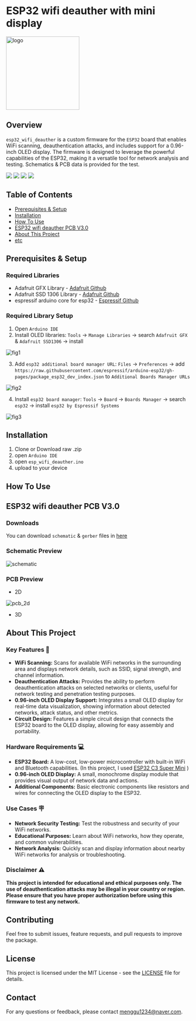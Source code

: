 # ESP32 wifi deauther with mini display

<img src="https://github.com/mjlee111/esp32_wifi_deauther/blob/master/docs/logo.png" alt="logo" width="200" height="200">

## Overview
`esp32_wifi_deauther` is a custom firmware for the `ESP32` board that enables WiFi scanning, deauthentication attacks, and includes support for a 0.96-inch OLED display. The firmware is designed to leverage the powerful capabilities of the ESP32, making it a versatile tool for network analysis and testing. Schematics & PCB data is provided for the test.

<img src="https://img.shields.io/badge/C-A8B9CC?style=flat&logo=c&logoColor=white"/> <img src="https://img.shields.io/badge/C++-00599C?style=flat&logo=cplusplus&logoColor=white"/> 
<img src="https://img.shields.io/badge/Altium Designer-A5915F?&style=flat&logo=Altium Designer&logoColor=white"/> 
<img src="https://img.shields.io/badge/ESP32-E7352C?&style=flat&logo=Espressif&logoColor=white"/> 


## Table of Contents
- [Prerequisites & Setup](#prerequisites--setup)
- [Installation](#installation)
- [How To Use](#how-to-use)
- [ESP32 wifi deauther PCB V3.0](#esp32-wifi-deauther-pcb-v30)
- [About This Project](#about-this-project)
- [etc](#contributing)

## Prerequisites & Setup
### Required Libraries
- Adafruit GFX Library - [Adafruit Github][gfx-link]
- Adafruit SSD 1306 Library - [Adafruit Github][oled-link]
- espressif arduino core for esp32 - [Espressif Github][espressif-link] 

### Required Library Setup
1. Open `Arduino IDE`
2. Install OLED libraries: `Tools` -> `Manage Libraries` -> search `Adafruit GFX` & `Adafruit SSD1306` -> install

<img src="https://github.com/mjlee111/esp32_wifi_deauther/blob/master/docs/installation/adafruit-library-installation.png" alt="fig1">

3. Add `esp32 additional board manager URL`: `Files` -> `Preferences` -> add `https://raw.githubusercontent.com/espressif/arduino-esp32/gh-pages/package_esp32_dev_index.json` to `Additional Boards Manager URLs`

<img src="https://github.com/mjlee111/esp32_wifi_deauther/blob/master/docs/installation/preferences.png" alt="fig2">

4. Install `esp32 board manager`: `Tools` -> `Board` -> `Boards Manager` -> search `esp32` -> install `esp32 by Espressif Systems`

<img src="https://github.com/mjlee111/esp32_wifi_deauther/blob/master/docs/installation/esp32-board-manager-installation.png" alt="fig3">

## Installation
1. Clone or Download raw .zip
2. open `Arduino IDE`
3. open `esp_wifi_deauther.ino`
4. upload to your device

## How To Use

## ESP32 wifi deauther PCB V3.0
### Downloads
You can download `schematic` & `gerber` files in [here][circuit-download]

### Schematic Preview
<img src="https://github.com/mjlee111/esp32_wifi_deauther/blob/master/docs/PCB/schematic.png" alt="schematic">

### PCB Preview
- 2D

<img src="https://github.com/mjlee111/esp32_wifi_deauther/blob/master/docs/PCB/pcb_2d.png" alt="pcb_2d">

- 3D

## About This Project
### Key Features 🔑

- **WiFi Scanning:** Scans for available WiFi networks in the surrounding area and displays network details, such as SSID, signal strength, and channel information.
- **Deauthentication Attacks:** Provides the ability to perform deauthentication attacks on selected networks or clients, useful for network testing and penetration testing purposes.
- **0.96-inch OLED Display Support:** Integrates a small OLED display for real-time data visualization, showing information about detected networks, attack status, and other metrics.
- **Circuit Design:** Features a simple circuit design that connects the ESP32 board to the OLED display, allowing for easy assembly and portability.

### Hardware Requirements 💻

- **ESP32 Board:** A low-cost, low-power microcontroller with built-in WiFi and Bluetooth capabilities. (In this project, I used [ESP32 C3 Super Mini][esp32-super-mini] )
- **0.96-inch OLED Display:** A small, monochrome display module that provides visual output of network data and actions.
- **Additional Components:** Basic electronic components like resistors and wires for connecting the OLED display to the ESP32.

### Use Cases 🪧

- **Network Security Testing:** Test the robustness and security of your WiFi networks.
- **Educational Purposes:** Learn about WiFi networks, how they operate, and common vulnerabilities.
- **Network Analysis:** Quickly scan and display information about nearby WiFi networks for analysis or troubleshooting.

### Disclaimer ⚠️

**This project is intended for educational and ethical purposes only. The use of deauthentication attacks may be illegal in your country or region. Please ensure that you have proper authorization before using this firmware to test any network.**


## Contributing
Feel free to submit issues, feature requests, and pull requests to improve the package.

## License
This project is licensed under the MIT License - see the [LICENSE][LICENSE] file for details.

## Contact
For any questions or feedback, please contact [menggu1234@naver.com][email].

[esp32-super-mini]: https://www.sudo.is/docs/esphome/boards/esp32c3supermini/
[gfx-link]: https://github.com/adafruit/Adafruit-GFX-Library.git
[oled-link]: https://github.com/adafruit/Adafruit_SSD1306.git
[espressif-link]: https://github.com/espressif/arduino-esp32.git
[circuit-download]: https://drive.google.com/drive/folders/1x_XnUtAgamwl68b8rXIz4eCWMjAYlUFH?usp=sharing
[LICENSE]: https://github.com/mjlee111/esp32_wifi_deauther/blob/master/LICENSE
[email]: mailto:menggu1234@naver.com